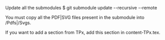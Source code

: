 
Update all the submodules
$ git submodule update --recursive --remote

You must copy all the PDF|SVG files present in the submodule into /Pdfs|/Svgs.

If you want to add a section from TPx, add this section in content-TPx.tex.
